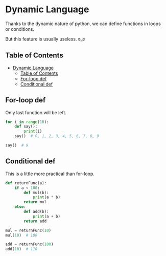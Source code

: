 # Dynamic Language

Thanks to the dynamic nature of python, we can define functions in loops or conditions.

But this feature is usually useless. ಠ_ಠ

## Table of Contents

* [Dynamic Language](#dynamic-language)
  * [Table of Contents](#table-of-contents)
  * [For-loop def](#for-loop-def)
  * [Conditional def](#conditional-def)


## For-loop def

Only last function will be left.

``` py
for i in range(10):
    def say():
        print(i)
    say()  # 0, 1, 2, 3, 4, 5, 6, 7, 8, 9

say()  # 9
```

## Conditional def

This is a little more practical than for-loop. 

``` py
def returnFunc(a):
    if a < 100:
        def mul(b):
            print(a * b)
        return mul
    else:
        def add(b):
            print(a + b)
        return add

mul = returnFunc(10)
mul(10)  # 100

add = returnFunc(100)
add(10)  # 110
```